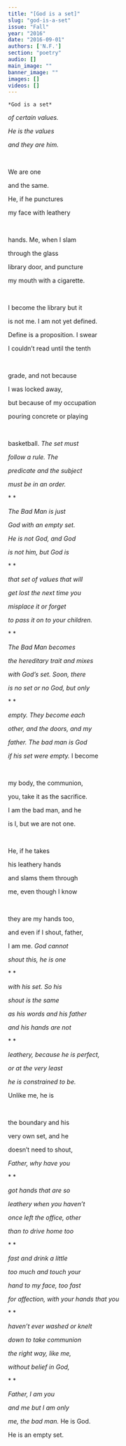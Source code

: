 ```yaml
---
title: "[God is a set]"
slug: "god-is-a-set"
issue: "Fall"
year: "2016"
date: "2016-09-01"
authors: ['N.F.']
section: "poetry"
audio: []
main_image: ""
banner_image: ""
images: []
videos: []
---
```

    *God is a set*

 *of certain values.*

 *He is the values*

 *and they are him.*

  

 We are one

 and the same.

 He, if he punctures

 my face with leathery

  

 hands. Me, when I slam

 through the glass

 library door, and puncture

 my mouth with a cigarette.

  

 I become the library but it

 is not me. I am not yet defined.

 Define is a proposition. I swear

 I couldn’t read until the tenth

  

 grade, and not because

 I was locked away,

 but because of my occupation

 pouring concrete or playing

  

 basketball. *The set must*

 *follow a rule. The*

 *predicate and the subject*

 *must be in an order.*

 * *

 *The Bad Man is just*

 *God with an empty set.*

 *He is not God, and God*

 *is not him, but God is*

 * *

 *that set of values that will*

 *get lost the next time you*

 *misplace it or forget*

 *to pass it on to your children.*

 * *

 *The Bad Man becomes*

 *the hereditary trait and mixes*

 *with God’s set. Soon, there*

 *is no set or no God, but only*

 * *

 *empty. They become each*

 *other, and the doors, and my*

 *father. The bad man is God*

 *if his set were empty.* I become

  

 my body, the communion,

 you, take it as the sacrifice.

 I am the bad man, and he

 is I, but we are not one.

  

 He, if he takes

 his leathery hands

 and slams them through

 me, even though I know

  

 they are my hands too,

 and even if I shout, father,

 I am me. *God cannot*

 *shout this, he is one*

 * *

 *with his set. So his*

 *shout is the same*

 *as his words and his father*

 *and his hands are not*

 * *

 *leathery, because he is perfect,*

 *or at the very least*

 *he is constrained to be.*

 Unlike me, he is

  

 the boundary and his

 very own set, and he

 doesn’t need to shout,

 *Father, why have you*

 * *

 *got hands that are so*

 *leathery when you haven’t*

 *once left the office, other*

 *than to drive home too*

 * *

 *fast and drink a little*

 *too much and touch your*

 *hand to my face, too fast*

 *for affection, with your hands that you*

 * *

 *haven’t ever washed or knelt*

 *down to take communion*

 *the right way, like me,*

 *without belief in God,*

 * *

 *Father, I am you*

 *and me but I am only*

 *me, the bad man.* He is God. 

 He is an empty set.

    